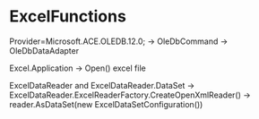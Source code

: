# ExcelFunctions

Provider=Microsoft.ACE.OLEDB.12.0; -> OleDbCommand -> OleDbDataAdapter

Excel.Application -> Open() excel file

ExcelDataReader and ExcelDataReader.DataSet -> ExcelDataReader.ExcelReaderFactory.CreateOpenXmlReader() -> reader.AsDataSet(new ExcelDataSetConfiguration())
